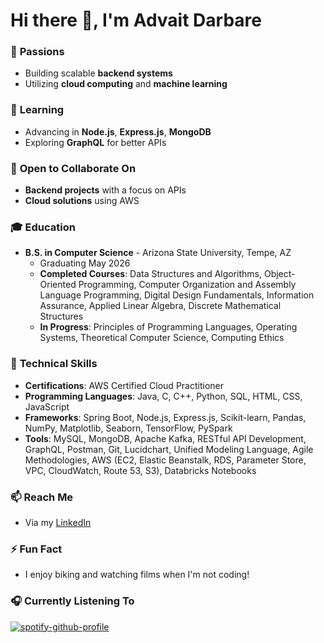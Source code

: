 # Hi there 👋, I'm Advait Darbare

### 👀 **Passions**
- Building scalable **backend systems**
- Utilizing **cloud computing** and **machine learning**

### 🌱 **Learning**
- Advancing in **Node.js**, **Express.js**, **MongoDB**
- Exploring **GraphQL** for better APIs

### 💞️ **Open to Collaborate On**
- **Backend projects** with a focus on APIs
- **Cloud solutions** using AWS

### 🎓 **Education**
- **B.S. in Computer Science** - Arizona State University, Tempe, AZ
  - Graduating May 2026
  - **Completed Courses**: Data Structures and Algorithms, Object-Oriented Programming, Computer Organization and Assembly Language Programming, Digital Design Fundamentals, Information Assurance, Applied Linear Algebra, Discrete Mathematical Structures
  - **In Progress**: Principles of Programming Languages, Operating Systems, Theoretical Computer Science, Computing Ethics

### 💼 **Technical Skills**
- **Certifications**: AWS Certified Cloud Practitioner
- **Programming Languages**: Java, C, C++, Python, SQL, HTML, CSS, JavaScript
- **Frameworks**: Spring Boot, Node.js, Express.js, Scikit-learn, Pandas, NumPy, Matplotlib, Seaborn, TensorFlow, PySpark
- **Tools**: MySQL, MongoDB, Apache Kafka, RESTful API Development, GraphQL, Postman, Git, Lucidchart, Unified Modeling Language, Agile Methodologies, AWS (EC2, Elastic Beanstalk, RDS, Parameter Store, VPC, CloudWatch, Route 53, S3), Databricks Notebooks

### 📫 **Reach Me**
- Via my [LinkedIn](https://www.linkedin.com/in/advait-darbare)

### ⚡ **Fun Fact**
- I enjoy biking and watching films when I'm not coding!

### 🎧 **Currently Listening To**
[![spotify-github-profile](https://spotify-github-profile.kittinanx.com/api/view?uid=31dglwvao642oi644uyysny2fdqq&cover_image=true&theme=default&show_offline=false&background_color=121212&interchange=false)](https://github.com/kittinan/spotify-github-profile)






